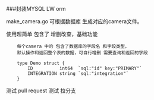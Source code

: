 ###封装MYSQL LW orm

make_camera.go 可根据数据库 生成对应的camera文件。

使用超简单 包含了 增删改查，基础功能


```gotemplate
    每个camera 中的 包含了数据库的字段名 和字段类型，
    默认操作和返回整个表的数据，可自行增删 需要查询和返回的字段
    
    type Demo struct {
        ID          int64  `sql:"id" key:"PRIMARY"`
        INTEGRATION string `sql:"integration"`
    }
```

测试 pull request
测试 拉分支